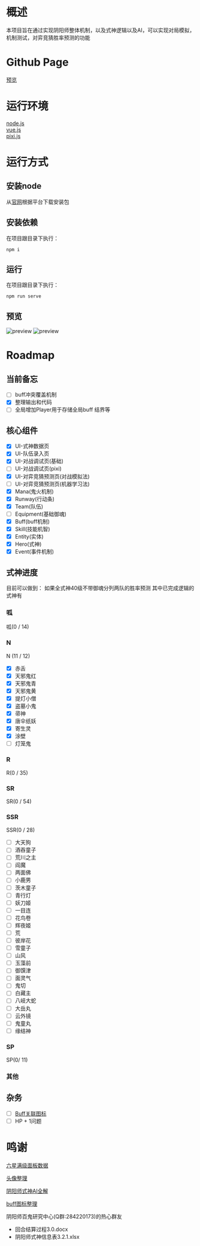 # 概述

本项目旨在通过实现阴阳师整体机制，以及式神逻辑以及AI，可以实现对局模拟，机制测试，对弈竞猜胜率预测的功能

# Github Page

[预览](https://anzerwall.github.io/)

# 运行环境

[node.js](https://nodejs.org)  
[vue.js](https://vuejs.org)  
[pixi.js](https://www.pixijs.com/)  

# 运行方式

## 安装node

从[官网](https://nodejs.org)根据平台下载安装包
## 安装依赖
在项目跟目录下执行：
```shell
npm i
```
## 运行
在项目跟目录下执行：
```shell
npm run serve
```
## 预览

![preview](./public/preview.png)
![preview](./public/carbon.png)
# Roadmap

## 当前备忘

- [ ] buff冲突覆盖机制
- [x] 整理输出和代码
- [ ] 全局增加Player用于存储全局buff 结界等

## 核心组件
- [x] UI-式神数据页
- [x] UI-队伍录入页
- [x] UI-对战调试页(基础)
- [ ] UI-对战调试页(pixi)
- [x] UI-对弈竞猜预测页(对战模拟法)
- [ ] UI-对弈竞猜预测页(机器学习法)
- [x] Mana(鬼火机制) 
- [x] Runway(行动条)  
- [x] Team(队伍) 
- [ ] Equipment(基础御魂) 
- [x] Buff(buff机制) 
- [x] Skill(技能机智) 
- [x] Entity(实体) 
- [x] Hero(式神) 
- [x] Event(事件机制) 

## 式神进度

目前可以做到：
如果全式神40级不带御魂分列两队的胜率预测
其中已完成逻辑的式神有

### 呱
呱(0 / 14)

### N
N (11 / 12)
- [x] 赤舌
- [x] 天邪鬼红
- [x] 天邪鬼青
- [x] 天邪鬼黄
- [x] 提灯小僧
- [x] 盗墓小鬼
- [x] 帚神
- [x] 唐伞纸妖
- [x] 寄生灵
- [x] 涂壁
- [ ] 灯笼鬼

### R
R(0 / 35)

### SR
SR(0 / 54)

### SSR
SSR(0 / 28)
- [ ] 大天狗
- [ ] 酒吞童子
- [ ] 荒川之主
- [ ] 阎魔
- [ ] 两面佛
- [ ] 小鹿男
- [ ] 茨木童子
- [ ] 青行灯
- [ ] 妖刀姬
- [ ] 一目连
- [ ] 花鸟卷
- [ ] 辉夜姬
- [ ] 荒
- [ ] 彼岸花
- [ ] 雪童子
- [ ] 山风
- [ ] 玉藻前
- [ ] 御馔津
- [ ] 面灵气
- [ ] 鬼切
- [ ] 白藏主
- [ ] 八岐大蛇
- [ ] 大岳丸
- [ ] 云外镜
- [ ] 鬼童丸
- [ ] 缘结神

### SP
SP(0/ 11)

### 其他


## 杂务

- [ ] [Buff关联图标](https://bbs.nga.cn/read.php?tid=14455689&rand=14)
- [ ]  HP + 1问题 

# 鸣谢

[六星满级面板数据](https://nga.178.com/read.php?tid=14788831)

[头像整理](https://bbs.nga.cn/read.php?tid=19007353)

[阴阳师式神AI全解](https://bbs.nga.cn/read.php?tid=16541728) 

[buff图标整理](https://bbs.nga.cn/read.php?tid=14455689)

阴阳师百鬼研究中心(Q群:284220173)的热心群友 
- 回合结算过程3.0.docx
- 阴阳师式神信息表3.2.1.xlsx
